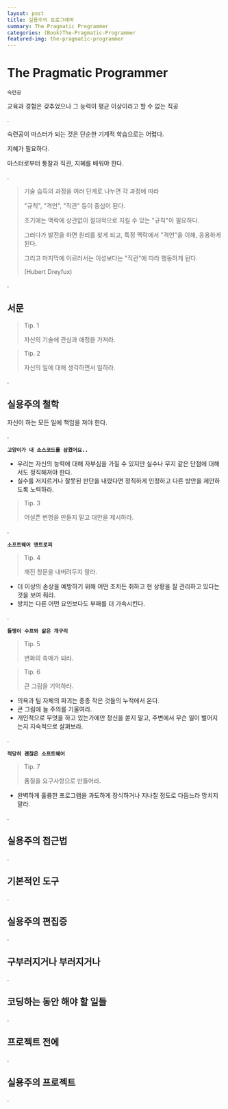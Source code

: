 ```yaml
---
layout: post
title: 실용주의 프로그래머
summary: The Pragmatic Programmer
categories: (Book)The-Pragmatic-Programmer
featured-img: the-pragmatic-programmer
---
```


# The Pragmatic Programmer

`숙련공`

교육과 경험은 갖추었으나 그 능력이 평균 이상이라고 할 수 없는 직공

.


숙련공이 마스터가 되는 것은 단순한 기계적 학습으로는 어렵다.

지혜가 필요하다.

마스터로부터 통찰과 직관, 지혜를 배워야 한다.

.

> 기술 습득의 과정을 여러 단계로 나누면 각 과정에 따라
>
> "규칙", "격언", "직관" 등이 중심이 된다.
>
> 초기에는 맥락에 상관없이 절대적으로 지킬 수 있는 "규칙"이 필요하다.
> 
> 그러다가 발전을 하면 원리를 찾게 되고, 특정 맥락에서 "격언"을 이해, 응용하게 된다.
>
> 그리고 마지막에 이르러서는 이성보다는 "직관"에 따라 행동하게 된다.
> 
> (Hubert Dreyfux)

.

## 서문

> Tip. 1
> 
> 자신의 기술에 관심과 애정을 가져라.

> Tip. 2
> 
> 자신의 일에 대해 생각하면서 일하라.

.

## 실용주의 철학

자신이 하는 모든 일에 책임을 져야 한다.

.

**`고양이가 내 소스코드를 삼켰어요..`**

- 우리는 자신의 능력에 대해 자부심을 가질 수 있지만 실수나 무지 같은 단점에 대해서도 정직해져야 한다.
- 실수를 저지르거나 잘못된 판단을 내렸다면 정직하게 인정하고 다른 방안을 제안하도록 노력하라.

> Tip. 3
> 
> 어설픈 변명을 만들지 말고 대안을 제시하라.

.

**`소프트웨어 엔트로피`**

> Tip. 4
> 
> 깨진 창문을 내버려두지 말라.

- 더 이상의 손상을 예방하기 위해 어떤 조치든 취하고 현 상황을 잘 관리하고 있다는 것을 보여 줘라.
- 방치는 다른 어떤 요인보다도 부패를 더 가속시킨다.

.

**`돌맹이 수프와 삶은 개구리`**

> Tip. 5
> 
> 변화의 촉매가 되라.

> Tip. 6
> 
> 큰 그림을 기억하라.

- 의욕과 팀 자체의 파괴는 종종 작은 것들의 누적에서 온다.
- 큰 그림에 늘 주의를 기울여라.
- 개인적으로 무엇을 하고 있는가에만 정신을 쏟지 말고, 주변에서 무슨 일이 벌어지는지 지속적으로 살펴보라.

.

**`적당히 괜찮은 소프트웨어`**

> Tip. 7
> 
> 품질을 요구사항으로 만들어라.

- 완벽하게 훌륭한 프로그램을 과도하게 장식하거나 지나칠 정도로 다듬느라 망치지 말라.

.

## 실용주의 접근법

.

## 기본적인 도구

.

## 실용주의 편집증

.

## 구부러지거나 부러지거나

.

## 코딩하는 동안 해야 할 일들

.

## 프로젝트 전에

.

## 실용주의 프로젝트

.
